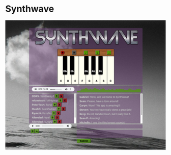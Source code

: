 # Synthwave

![alt text](https://github.com/gabrielhicks/synthwave-frontend/blob/main/public/images/synthwave.png)